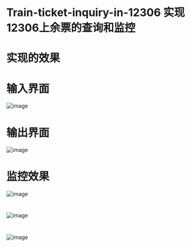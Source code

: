 # Train-ticket-inquiry-in-12306   实现12306上余票的查询和监控
# 实现的效果
# 输入界面
![image](https://github.com/hertless2333/Train-ticket-inquiry-in-12306/blob/master/imag/Input.png)
# 输出界面
![image](https://github.com/hertless2333/Train-ticket-inquiry-in-12306/blob/master/imag/Output.png)
# 监控效果
![image](https://github.com/hertless2333/Train-ticket-inquiry-in-12306/blob/master/imag/查票.png)
#
![image](https://github.com/hertless2333/Train-ticket-inquiry-in-12306/blob/master/imag/发送的邮件.png)
#
![image](https://github.com/hertless2333/Train-ticket-inquiry-in-12306/blob/master/imag/监控ing.png)
